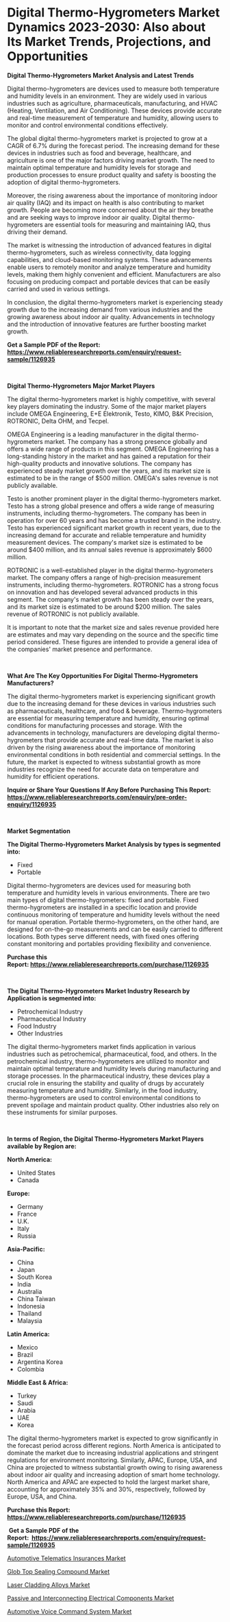 <p><h1>Digital Thermo-Hygrometers Market Dynamics 2023-2030: Also about Its Market Trends, Projections, and Opportunities</h1></p><p><strong>Digital Thermo-Hygrometers Market Analysis and Latest Trends</strong></p>
<p><p>Digital thermo-hygrometers are devices used to measure both temperature and humidity levels in an environment. They are widely used in various industries such as agriculture, pharmaceuticals, manufacturing, and HVAC (Heating, Ventilation, and Air Conditioning). These devices provide accurate and real-time measurement of temperature and humidity, allowing users to monitor and control environmental conditions effectively.</p><p>The global digital thermo-hygrometers market is projected to grow at a CAGR of 6.7% during the forecast period. The increasing demand for these devices in industries such as food and beverage, healthcare, and agriculture is one of the major factors driving market growth. The need to maintain optimal temperature and humidity levels for storage and production processes to ensure product quality and safety is boosting the adoption of digital thermo-hygrometers.</p><p>Moreover, the rising awareness about the importance of monitoring indoor air quality (IAQ) and its impact on health is also contributing to market growth. People are becoming more concerned about the air they breathe and are seeking ways to improve indoor air quality. Digital thermo-hygrometers are essential tools for measuring and maintaining IAQ, thus driving their demand.</p><p>The market is witnessing the introduction of advanced features in digital thermo-hygrometers, such as wireless connectivity, data logging capabilities, and cloud-based monitoring systems. These advancements enable users to remotely monitor and analyze temperature and humidity levels, making them highly convenient and efficient. Manufacturers are also focusing on producing compact and portable devices that can be easily carried and used in various settings.</p><p>In conclusion, the digital thermo-hygrometers market is experiencing steady growth due to the increasing demand from various industries and the growing awareness about indoor air quality. Advancements in technology and the introduction of innovative features are further boosting market growth.</p></p>
<p><strong>Get a Sample PDF of the Report:&nbsp; <a href="https://www.reliableresearchreports.com/enquiry/request-sample/1126935">https://www.reliableresearchreports.com/enquiry/request-sample/1126935</a></strong></p>
<p>&nbsp;</p>
<p><strong>Digital Thermo-Hygrometers Major Market Players</strong></p>
<p><p>The digital thermo-hygrometers market is highly competitive, with several key players dominating the industry. Some of the major market players include OMEGA Engineering, E+E Elektronik, Testo, KIMO, B&K Precision, ROTRONIC, Delta OHM, and Tecpel.</p><p>OMEGA Engineering is a leading manufacturer in the digital thermo-hygrometers market. The company has a strong presence globally and offers a wide range of products in this segment. OMEGA Engineering has a long-standing history in the market and has gained a reputation for their high-quality products and innovative solutions. The company has experienced steady market growth over the years, and its market size is estimated to be in the range of $500 million. OMEGA's sales revenue is not publicly available.</p><p>Testo is another prominent player in the digital thermo-hygrometers market. Testo has a strong global presence and offers a wide range of measuring instruments, including thermo-hygrometers. The company has been in operation for over 60 years and has become a trusted brand in the industry. Testo has experienced significant market growth in recent years, due to the increasing demand for accurate and reliable temperature and humidity measurement devices. The company's market size is estimated to be around $400 million, and its annual sales revenue is approximately $600 million.</p><p>ROTRONIC is a well-established player in the digital thermo-hygrometers market. The company offers a range of high-precision measurement instruments, including thermo-hygrometers. ROTRONIC has a strong focus on innovation and has developed several advanced products in this segment. The company's market growth has been steady over the years, and its market size is estimated to be around $200 million. The sales revenue of ROTRONIC is not publicly available.</p><p>It is important to note that the market size and sales revenue provided here are estimates and may vary depending on the source and the specific time period considered. These figures are intended to provide a general idea of the companies' market presence and performance.</p></p>
<p>&nbsp;</p>
<p><strong>What Are The Key Opportunities For Digital Thermo-Hygrometers Manufacturers?</strong></p>
<p><p>The digital thermo-hygrometers market is experiencing significant growth due to the increasing demand for these devices in various industries such as pharmaceuticals, healthcare, and food & beverage. Thermo-hygrometers are essential for measuring temperature and humidity, ensuring optimal conditions for manufacturing processes and storage. With the advancements in technology, manufacturers are developing digital thermo-hygrometers that provide accurate and real-time data. The market is also driven by the rising awareness about the importance of monitoring environmental conditions in both residential and commercial settings. In the future, the market is expected to witness substantial growth as more industries recognize the need for accurate data on temperature and humidity for efficient operations.</p></p>
<p><strong>Inquire or Share Your Questions If Any Before Purchasing This Report: <a href="https://www.reliableresearchreports.com/enquiry/pre-order-enquiry/1126935">https://www.reliableresearchreports.com/enquiry/pre-order-enquiry/1126935</a></strong></p>
<p>&nbsp;</p>
<p><strong>Market Segmentation</strong></p>
<p><strong>The Digital Thermo-Hygrometers Market Analysis by types is segmented into:</strong></p>
<p><ul><li>Fixed</li><li>Portable</li></ul></p>
<p><p>Digital thermo-hygrometers are devices used for measuring both temperature and humidity levels in various environments. There are two main types of digital thermo-hygrometers: fixed and portable. Fixed thermo-hygrometers are installed in a specific location and provide continuous monitoring of temperature and humidity levels without the need for manual operation. Portable thermo-hygrometers, on the other hand, are designed for on-the-go measurements and can be easily carried to different locations. Both types serve different needs, with fixed ones offering constant monitoring and portables providing flexibility and convenience.</p></p>
<p><strong>Purchase this Report:&nbsp;<a href="https://www.reliableresearchreports.com/purchase/1126935">https://www.reliableresearchreports.com/purchase/1126935</a></strong></p>
<p>&nbsp;</p>
<p><strong>The Digital Thermo-Hygrometers Market Industry Research by Application is segmented into:</strong></p>
<p><ul><li>Petrochemical Industry</li><li>Pharmaceutical Industry</li><li>Food Industry</li><li>Other Industries</li></ul></p>
<p><p>The digital thermo-hygrometers market finds application in various industries such as petrochemical, pharmaceutical, food, and others. In the petrochemical industry, thermo-hygrometers are utilized to monitor and maintain optimal temperature and humidity levels during manufacturing and storage processes. In the pharmaceutical industry, these devices play a crucial role in ensuring the stability and quality of drugs by accurately measuring temperature and humidity. Similarly, in the food industry, thermo-hygrometers are used to control environmental conditions to prevent spoilage and maintain product quality. Other industries also rely on these instruments for similar purposes.</p></p>
<p>&nbsp;</p>
<p><strong>In terms of Region, the Digital Thermo-Hygrometers Market Players available by Region are:</strong></p>
<p>
    <p> <strong> North America: </strong>
        <ul>
            <li>United States</li>
            <li>Canada</li>
        </ul>
        </p> 
    <p> <strong> Europe: </strong>
        <ul>
            <li>Germany</li>
            <li>France</li>
            <li>U.K.</li>
            <li>Italy</li>
            <li>Russia</li>
        </ul>
        </p> 
    <p> <strong> Asia-Pacific: </strong>
        <ul>
            <li>China</li>
            <li>Japan</li>
            <li>South Korea</li>
            <li>India</li>
            <li>Australia</li>
            <li>China Taiwan</li>
            <li>Indonesia</li>
            <li>Thailand</li>
            <li>Malaysia</li>
        </ul>
        </p> 
    <p> <strong> Latin America: </strong>
        <ul>
            <li>Mexico</li>
            <li>Brazil</li>
            <li>Argentina Korea</li>
            <li>Colombia</li>
        </ul>
        </p> 
    <p> <strong> Middle East & Africa: </strong>
        <ul>
            <li>Turkey</li>
            <li>Saudi</li>
            <li>Arabia</li>
            <li>UAE</li>
            <li>Korea</li>
        </ul>
    </p>
    </p>
<p><p>The digital thermo-hygrometers market is expected to grow significantly in the forecast period across different regions. North America is anticipated to dominate the market due to increasing industrial applications and stringent regulations for environment monitoring. Similarly, APAC, Europe, USA, and China are projected to witness substantial growth owing to rising awareness about indoor air quality and increasing adoption of smart home technology. North America and APAC are expected to hold the largest market share, accounting for approximately 35% and 30%, respectively, followed by Europe, USA, and China.</p></p>
<p><strong>Purchase this Report: <a href="https://www.reliableresearchreports.com/purchase/1126935">https://www.reliableresearchreports.com/purchase/1126935</a></strong></p>
<p>&nbsp;<strong>Get a Sample PDF of the Report:&nbsp;&nbsp;<a href="https://www.reliableresearchreports.com/enquiry/request-sample/1126935">https://www.reliableresearchreports.com/enquiry/request-sample/1126935</a></strong></p>
<p><strong></strong></p>
<p><p><a href="https://github.com/ChiragRP21/Market-Research-Report-List-1/blob/main/automotive-telematics-insurances-market.md">Automotive Telematics Insurances Market</a></p><p><a href="https://medium.com/@angelageorge32/glob-top-sealing-compound-market-trends-forecast-and-competitive-analysis-to-2030-6e42c936b69b">Glob Top Sealing Compound Market</a></p><p><a href="https://medium.com/@kennethjensen27/laser-cladding-alloys-market-share-evolution-and-market-growth-trends-2023-2030-ce7952b48a13">Laser Cladding Alloys Market</a></p><p><a href="https://www.linkedin.com/pulse/passive-interconnecting-electrical-components-market-research-yipre/">Passive and Interconnecting Electrical Components Market</a></p><p><a href="https://github.com/Chiragrp22/Market-Research-Report-List-1/blob/main/automotive-voice-command-system-market.md">Automotive Voice Command System Market</a></p></p>